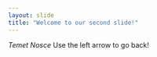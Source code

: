 ```yaml
---
layout: slide
title: "Welcome to our second slide!"
---
```

*Temet Nosce*
Use the left arrow to go back!
